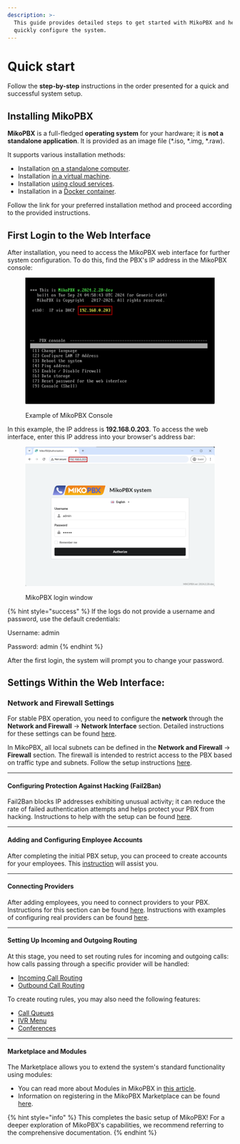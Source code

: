 ```yaml
---
description: >-
  This guide provides detailed steps to get started with MikoPBX and helps you
  quickly configure the system.
---
```


# Quick start

Follow the **step-by-step** instructions in the order presented for a quick and successful system setup.

## Installing MikoPBX

**MikoPBX** is a full-fledged **operating system** for your hardware; it is **not a standalone application**. It is provided as an image file (\*.iso, \*.img, \*.raw).

It supports various installation methods:

* Installation [on a standalone computer](../setup/bare-metal.md).
* Installation [in a virtual machine](../setup/hypervisor/).
* Installation [using cloud services](../setup/cloud/).
* Installation in a [Docker container](../setup/docker/).

Follow the link for your preferred installation method and proceed according to the provided instructions.

## First Login to the Web Interface

After installation, you need to access the MikoPBX web interface for further system configuration. To do this, find the PBX's IP address in the MikoPBX console:

<figure><img src="../.gitbook/assets/mikopbxIPAddress.png" alt=""><figcaption><p>Example of MikoPBX Console</p></figcaption></figure>

In this example, the IP address is **192.168.0.203**. To access the web interface, enter this IP address into your browser's address bar:

<figure><img src="../.gitbook/assets/mikopbxWEBinterface.png" alt=""><figcaption><p>MikoPBX login window</p></figcaption></figure>

{% hint style="success" %}
If the logs do not provide a username and password, use the default credentials:

Username: admin

Password: admin
{% endhint %}

After the first login, the system will prompt you to change your password.

## Settings Within the Web Interface:

### Network and Firewall Settings

For stable PBX operation, you need to configure the **network** through the **Network and Firewall** → **Network Interface** section. Detailed instructions for these settings can be found [here](../manual/connectivity/network.md).

In MikoPBX, all local subnets can be defined in the **Network and Firewall** → **Firewall** section. The firewall is intended to restrict access to the PBX based on traffic type and subnets. Follow the setup instructions [here](../manual/connectivity/firewall.md).

***

#### Configuring Protection Against Hacking (Fail2Ban)

Fail2Ban blocks IP addresses exhibiting unusual activity; it can reduce the rate of failed authentication attempts and helps protect your PBX from hacking. Instructions to help with the setup can be found [here](../manual/connectivity/fail2-ban.md).

***

#### Adding and Configuring Employee Accounts

After completing the initial PBX setup, you can proceed to create accounts for your employees. This [instruction](../manual/telephony/extensions.md) will assist you.

***

#### Connecting Providers

After adding employees, you need to connect providers to your PBX. Instructions for this section can be found [here](../manual/routing/providers.md). Instructions with examples of configuring real providers can be found [here](https://chatgpt.com/faq/providers/).

***

#### Setting Up Incoming and Outgoing Routing

At this stage, you need to set routing rules for incoming and outgoing calls: how calls passing through a specific provider will be handled:

* [Incoming Call Routing](../manual/routing/incoming-routing.md)
* [Outbound Call Routing](../manual/routing/outbound-routing.md)

To create routing rules, you may also need the following features:

* [Call Queues](../manual/telephony/call-queues.md)
* [IVR Menu](../manual/telephony/ivr-menu.md)
* [Conferences](../manual/telephony/conference-rooms.md)

***

#### Marketplace and Modules

The Marketplace allows you to extend the system's standard functionality using modules:

* You can read more about Modules in MikoPBX in [this article](../manual/modules/).
* Information on registering in the MikoPBX Marketplace can be found [here](../manual/modules/licensing.md).

{% hint style="info" %}
This completes the basic setup of MikoPBX! For a deeper exploration of MikoPBX's capabilities, we recommend referring to the comprehensive documentation.
{% endhint %}
